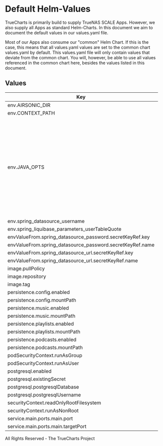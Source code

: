 # Default Helm-Values

TrueCharts is primarily build to supply TrueNAS SCALE Apps.
However, we also supply all Apps as standard Helm-Charts. In this document we aim to document the default values in our values.yaml file.

Most of our Apps also consume our "common" Helm Chart.
If this is the case, this means that all values.yaml values are set to the common chart values.yaml by default. This values.yaml file will only contain values that deviate from the common chart.
You will, however, be able to use all values referenced in the common chart here, besides the values listed in this document.

## Values

| Key | Type | Default | Description |
|-----|------|---------|-------------|
| env.AIRSONIC_DIR | string | `"/"` |  |
| env.CONTEXT_PATH | string | `"/"` |  |
| env.JAVA_OPTS | string | `nil` | For passing additional java options. For some reverse proxies, you may need to pass `JAVA_OPTS=-Dserver.use-forward-headers=true` for airsonic to generate the proper URL schemes. |
| env.spring_datasource_username | string | `"{{ .Values.postgresql.postgresqlUsername }}"` |  |
| env.spring_liquibase_parameters_userTableQuote | string | `"\""` |  |
| envValueFrom.spring_datasource_password.secretKeyRef.key | string | `"postgresql-password"` |  |
| envValueFrom.spring_datasource_password.secretKeyRef.name | string | `"dbcreds"` |  |
| envValueFrom.spring_datasource_url.secretKeyRef.key | string | `"jdbc"` |  |
| envValueFrom.spring_datasource_url.secretKeyRef.name | string | `"dbcreds"` |  |
| image.pullPolicy | string | `"IfNotPresent"` |  |
| image.repository | string | `"tccr.io/truecharts/airsonic-advanced"` |  |
| image.tag | string | `"v11.0.0@sha256:b6a1b30ecc3e16c39ca56392cd13d55af80235b57ec2d27c2e5f1a21fec34bd9"` |  |
| persistence.config.enabled | bool | `true` |  |
| persistence.config.mountPath | string | `"/airsonic"` |  |
| persistence.music.enabled | bool | `true` |  |
| persistence.music.mountPath | string | `"/music"` |  |
| persistence.playlists.enabled | bool | `true` |  |
| persistence.playlists.mountPath | string | `"/playlists"` |  |
| persistence.podcasts.enabled | bool | `true` |  |
| persistence.podcasts.mountPath | string | `"/podcasts"` |  |
| podSecurityContext.runAsGroup | int | `0` |  |
| podSecurityContext.runAsUser | int | `0` |  |
| postgresql.enabled | bool | `true` |  |
| postgresql.existingSecret | string | `"dbcreds"` |  |
| postgresql.postgresqlDatabase | string | `"airsonic-advanced"` |  |
| postgresql.postgresqlUsername | string | `"airsonic-advanced"` |  |
| securityContext.readOnlyRootFilesystem | bool | `false` |  |
| securityContext.runAsNonRoot | bool | `false` |  |
| service.main.ports.main.port | int | `10122` |  |
| service.main.ports.main.targetPort | int | `4040` |  |

All Rights Reserved - The TrueCharts Project
